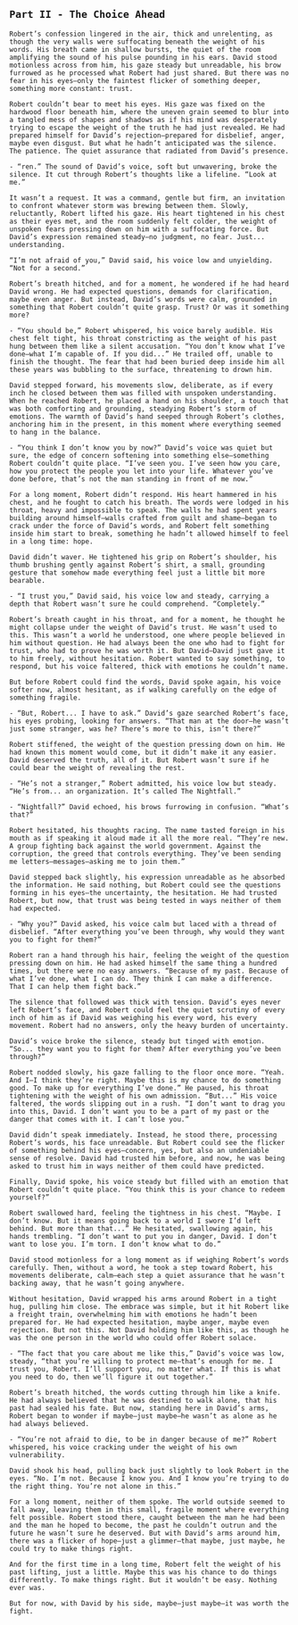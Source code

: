## `Part II - The Choice Ahead`

  `Robert’s confession lingered in the air, thick and unrelenting, as though the very walls were suffocating beneath the weight of his words. His breath came in shallow bursts, the quiet of the room amplifying the sound of his pulse pounding in his ears. David stood motionless across from him, his gaze steady but unreadable, his brow furrowed as he processed what Robert had just shared. But there was no fear in his eyes—only the faintest flicker of something deeper, something more constant: trust.`

  `Robert couldn’t bear to meet his eyes. His gaze was fixed on the hardwood floor beneath him, where the uneven grain seemed to blur into a tangled mess of shapes and shadows as if his mind was desperately trying to escape the weight of the truth he had just revealed. He had prepared himself for David’s rejection—prepared for disbelief, anger, maybe even disgust. But what he hadn’t anticipated was the silence. The patience. The quiet assurance that radiated from David’s presence.`

  `- “ren.” The sound of David’s voice, soft but unwavering, broke the silence. It cut through Robert’s thoughts like a lifeline. “Look at me.”`

  `It wasn’t a request. It was a command, gentle but firm, an invitation to confront whatever storm was brewing between them. Slowly, reluctantly, Robert lifted his gaze. His heart tightened in his chest as their eyes met, and the room suddenly felt colder, the weight of unspoken fears pressing down on him with a suffocating force. But David’s expression remained steady—no judgment, no fear. Just... understanding.`

`“I’m not afraid of you,” David said, his voice low and unyielding. “Not for a second.”`

  `Robert’s breath hitched, and for a moment, he wondered if he had heard David wrong. He had expected questions, demands for clarification, maybe even anger. But instead, David’s words were calm, grounded in something that Robert couldn’t quite grasp. Trust? Or was it something more?`

  `- “You should be,” Robert whispered, his voice barely audible. His chest felt tight, his throat constricting as the weight of his past hung between them like a silent accusation. “You don’t know what I’ve done—what I’m capable of. If you did...” He trailed off, unable to finish the thought. The fear that had been buried deep inside him all these years was bubbling to the surface, threatening to drown him.`

  `David stepped forward, his movements slow, deliberate, as if every inch he closed between them was filled with unspoken understanding. When he reached Robert, he placed a hand on his shoulder, a touch that was both comforting and grounding, steadying Robert’s storm of emotions. The warmth of David’s hand seeped through Robert’s clothes, anchoring him in the present, in this moment where everything seemed to hang in the balance.`

  `- “You think I don’t know you by now?” David’s voice was quiet but sure, the edge of concern softening into something else—something Robert couldn’t quite place. “I’ve seen you. I’ve seen how you care, how you protect the people you let into your life. Whatever you’ve done before, that’s not the man standing in front of me now.”`

  `For a long moment, Robert didn’t respond. His heart hammered in his chest, and he fought to catch his breath. The words were lodged in his throat, heavy and impossible to speak. The walls he had spent years building around himself—walls crafted from guilt and shame—began to crack under the force of David’s words, and Robert felt something inside him start to break, something he hadn’t allowed himself to feel in a long time: hope.`

  `David didn’t waver. He tightened his grip on Robert’s shoulder, his thumb brushing gently against Robert’s shirt, a small, grounding gesture that somehow made everything feel just a little bit more bearable.`

  `- “I trust you,” David said, his voice low and steady, carrying a depth that Robert wasn’t sure he could comprehend. “Completely.”`

  `Robert’s breath caught in his throat, and for a moment, he thought he might collapse under the weight of David’s trust. He wasn’t used to this. This wasn’t a world he understood, one where people believed in him without question. He had always been the one who had to fight for trust, who had to prove he was worth it. But David—David just gave it to him freely, without hesitation. Robert wanted to say something, to respond, but his voice faltered, thick with emotions he couldn’t name.`

  `But before Robert could find the words, David spoke again, his voice softer now, almost hesitant, as if walking carefully on the edge of something fragile.`

  `- “But, Robert... I have to ask.” David’s gaze searched Robert’s face, his eyes probing, looking for answers. “That man at the door—he wasn’t just some stranger, was he? There’s more to this, isn’t there?”`

  `Robert stiffened, the weight of the question pressing down on him. He had known this moment would come, but it didn’t make it any easier. David deserved the truth, all of it. But Robert wasn’t sure if he could bear the weight of revealing the rest.`

  `- “He’s not a stranger,” Robert admitted, his voice low but steady. “He’s from... an organization. It’s called The Nightfall.”`

  `- “Nightfall?” David echoed, his brows furrowing in confusion. “What’s that?”`

  `Robert hesitated, his thoughts racing. The name tasted foreign in his mouth as if speaking it aloud made it all the more real. “They’re new. A group fighting back against the world government. Against the corruption, the greed that controls everything. They’ve been sending me letters—messages—asking me to join them.”`

  `David stepped back slightly, his expression unreadable as he absorbed the information. He said nothing, but Robert could see the questions forming in his eyes—the uncertainty, the hesitation. He had trusted Robert, but now, that trust was being tested in ways neither of them had expected.`

  `- “Why you?” David asked, his voice calm but laced with a thread of disbelief. “After everything you’ve been through, why would they want you to fight for them?”`

  `Robert ran a hand through his hair, feeling the weight of the question pressing down on him. He had asked himself the same thing a hundred times, but there were no easy answers. “Because of my past. Because of what I’ve done, what I can do. They think I can make a difference. That I can help them fight back.”`

  `The silence that followed was thick with tension. David’s eyes never left Robert’s face, and Robert could feel the quiet scrutiny of every inch of him as if David was weighing his every word, his every movement. Robert had no answers, only the heavy burden of uncertainty.`

  `David’s voice broke the silence, steady but tinged with emotion. “So... they want you to fight for them? After everything you’ve been through?”`

  `Robert nodded slowly, his gaze falling to the floor once more. “Yeah. And I—I think they’re right. Maybe this is my chance to do something good. To make up for everything I’ve done.” He paused, his throat tightening with the weight of his own admission. “But...” His voice faltered, the words slipping out in a rush. “I don’t want to drag you into this, David. I don’t want you to be a part of my past or the danger that comes with it. I can’t lose you.”`

  `David didn’t speak immediately. Instead, he stood there, processing Robert’s words, his face unreadable. But Robert could see the flicker of something behind his eyes—concern, yes, but also an undeniable sense of resolve. David had trusted him before, and now, he was being asked to trust him in ways neither of them could have predicted.`

  `Finally, David spoke, his voice steady but filled with an emotion that Robert couldn’t quite place. “You think this is your chance to redeem yourself?”`

  `Robert swallowed hard, feeling the tightness in his chest. “Maybe. I don’t know. But it means going back to a world I swore I’d left behind. But more than that...” He hesitated, swallowing again, his hands trembling. “I don’t want to put you in danger, David. I don’t want to lose you. I’m torn. I don’t know what to do.”`

  `David stood motionless for a long moment as if weighing Robert’s words carefully. Then, without a word, he took a step toward Robert, his movements deliberate, calm—each step a quiet assurance that he wasn’t backing away, that he wasn’t going anywhere.`

  `Without hesitation, David wrapped his arms around Robert in a tight hug, pulling him close. The embrace was simple, but it hit Robert like a freight train, overwhelming him with emotions he hadn’t been prepared for. He had expected hesitation, maybe anger, maybe even rejection. But not this. Not David holding him like this, as though he was the one person in the world who could offer Robert solace.`

  `- “The fact that you care about me like this,” David’s voice was low, steady, “that you’re willing to protect me—that’s enough for me. I trust you, Robert. I’ll support you, no matter what. If this is what you need to do, then we’ll figure it out together.”`

  `Robert’s breath hitched, the words cutting through him like a knife. He had always believed that he was destined to walk alone, that his past had sealed his fate. But now, standing here in David’s arms, Robert began to wonder if maybe—just maybe—he wasn’t as alone as he had always believed.`

  `- “You’re not afraid to die, to be in danger because of me?” Robert whispered, his voice cracking under the weight of his own vulnerability.`

  `David shook his head, pulling back just slightly to look Robert in the eyes. “No. I’m not. Because I know you. And I know you’re trying to do the right thing. You’re not alone in this.”`

  `For a long moment, neither of them spoke. The world outside seemed to fall away, leaving them in this small, fragile moment where everything felt possible. Robert stood there, caught between the man he had been and the man he hoped to become, the past he couldn’t outrun and the future he wasn’t sure he deserved. But with David’s arms around him, there was a flicker of hope—just a glimmer—that maybe, just maybe, he could try to make things right.`

  `And for the first time in a long time, Robert felt the weight of his past lifting, just a little. Maybe this was his chance to do things differently. To make things right. But it wouldn’t be easy. Nothing ever was.`

`But for now, with David by his side, maybe—just maybe—it was worth the fight.`